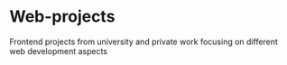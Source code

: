 # Web-projects
Frontend projects from university and private work focusing on different web development aspects
